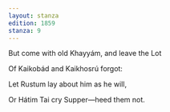 ```yaml
---
layout: stanza
edition: 1859
stanza: 9
---
```


But come with old Khayyám, and leave the Lot

Of Kaikobád and Kaikhosrú forgot:

⁠Let Rustum lay about him as he will,

Or Hátim Tai cry Supper—heed them not.